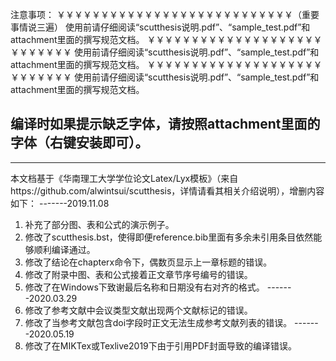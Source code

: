 注意事项：
￥￥￥￥￥￥￥￥￥￥￥￥￥￥￥￥￥￥￥￥￥￥￥￥￥￥￥（重要事情说三遍）
使用前请仔细阅读“scutthesis说明.pdf”、“sample_test.pdf”和attachment里面的撰写规范文档。
￥￥￥￥￥￥￥￥￥￥￥￥￥￥￥￥￥￥￥￥￥￥￥￥￥￥￥
使用前请仔细阅读“scutthesis说明.pdf”、“sample_test.pdf”和attachment里面的撰写规范文档。
￥￥￥￥￥￥￥￥￥￥￥￥￥￥￥￥￥￥￥￥￥￥￥￥￥￥￥
使用前请仔细阅读“scutthesis说明.pdf”、“sample_test.pdf”和attachment里面的撰写规范文档。

编译时如果提示缺乏字体，请按照attachment里面的字体（右键安装即可）。
-------------------------------------------------------
-------------------------------------------------------
本文档基于《华南理工大学学位论文Latex/Lyx模板》（来自https://github.com/alwintsui/scutthesis，详情请看其相关介绍说明），增删内容如下：
-------2019.11.08
1.	补充了部分图、表和公式的演示例子。
2.	修改了scutthesis.bst，使得即便reference.bib里面有多余未引用条目依然能够顺利编译通过。
3.	修改了结论在chapterx命令下，偶数页显示上一章标题的错误。
4.	修改了附录中图、表和公式接着正文章节序号编号的错误。
5.	修改了在Windows下致谢最后名称和日期没有右对齐的格式。
-------2020.03.29
6.	修改了参考文献中会议类型文献出现两个文献标记的错误。
7.	修改了当参考文献包含doi字段时正文无法生成参考文献列表的错误。
-------2020.05.19
8.	修改了在MIKTex或Texlive2019下由于引用PDF封面导致的编译错误。
